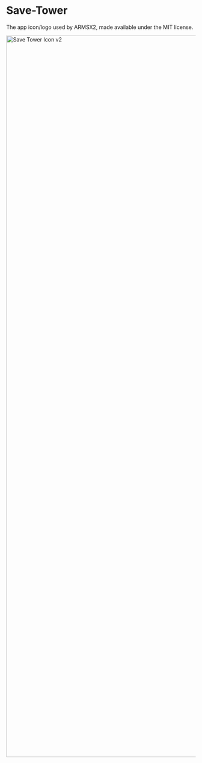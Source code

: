 # Save-Tower
The app icon/logo used by ARMSX2, made available under the MIT license.

<img width="1920" height="1920" alt="Save Tower Icon v2" src="https://github.com/user-attachments/assets/a6afd2f4-75d4-4bfd-bfd9-f4c7ad54b509" />
